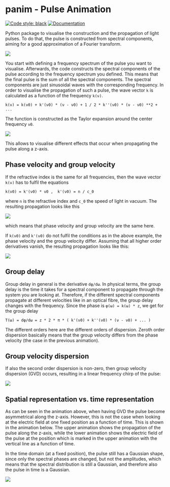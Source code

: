 # panim - Pulse Animation

[![Code style: black](https://img.shields.io/badge/code%20style-black-000000.svg)](https://github.com/psf/black)
[![Documentation](https://img.shields.io/badge/info-documentation-informational)](https://jobirk.github.io/panim/)

Python package to visualise the construction and the propagation of light pulses.
To do that, the pulse is constructed from spectral components, aiming for a good
approximation of a Fourier transform.

![](https://raw.githubusercontent.com/jobirk/panim/master/docs/source/assets/optical_fibre_old.gif)

You start with defining a frequency spectrum of the pulse you want to visualise.
Afterwards, the code constructs the spectral components of the pulse according
to the frequency spectrum you defined. This means that the final pulse is the
sum of all the spectral components. The spectral components are just sinusoidal
waves with the corresponding frequency. In order to visualise the propagation
of such a pulse, the wave vector `k` is calculated as a function of the
frequency `k(ν)`.

    k(ν) = k(ν0) + k'(ν0) * (ν - ν0) + 1 / 2 * k''(ν0) * (ν - ν0) **2 + ...

The function is constructed as the Taylor expansion around the center
frequency `ν0`.

![](https://raw.githubusercontent.com/jobirk/panim/master/docs/source/assets/what_it_does.png)

This allows to visualise different effects that occur when
propagating the pulse along a z-axis.

## Phase velocity and group velocity

If the refractive index is the same for all frequencies, then the wave vector
`k(ν)` has to fulfil the equations

    k(ν0) = k'(ν0) * ν0 ,  k'(ν0) = n / c_0

where `n` is the refractive index and `c_0` the speed of light in vacuum. The
resulting propagation looks like this

![](https://raw.githubusercontent.com/jobirk/panim/examples-material/group_equal_phase.gif)

which means that phase velocity and group velocity are the same here.

If `k(ν0)` and `k'(ν0)` do not fulfil the conditions as in the above
example, the phase velocity and the group velocity differ.
Assuming that all higher order derivatives vanish, the resulting
propagation looks like this:

![](https://raw.githubusercontent.com/jobirk/panim/examples-material/first_order_dispersion.gif)

## Group delay

Group delay in general is the derivative `dφ/dω`. In physical terms, the group
delay is the time it takes for a spectral component to propagate through the
system you are looking at. Therefore, if the different spectral components
propagate at different velocities like in an optical fibre, the group delay
changes with the frequency.
Since the phase is `φ(ω) = k(ω) * z`, we get for the group delay

    T(ω) = dφ/dω = z * 2 * π * ( k'(ν0) + k''(ν0) * (ν - ν0) + ... )

The different orders here are the different orders of dispersion.
Zeroth order dispersion basically means that the group velocity differs from
the phase velocity (the case in the previous animation).

## Group velocity dispersion

If also the second order dispersion is non-zero, then group
velocity dispersion (GVD) occurs, resulting in a linear frequency chirp
of the pulse:

![](https://raw.githubusercontent.com/jobirk/panim/examples-material/second_order_dispersion.gif)

## Spatial representation vs. time representation

As can be seen in the animation above, when having GVD the pulse become
asymmetrical along the z-axis. However, this is not the case when looking at the
electric field at one fixed position as a function of time.
This is shown in the animation below. The upper animation shows the propagation
of the pulse along the z-axis, while the lower animation shows the electric
field of the pulse at the position which is marked in the upper animation with
the vertical line as a function of time.

In the time domain (at a fixed position), the pulse still has a Gaussian shape,
since only the spectral phases are changed, but not the amplitudes, which means
that the spectral distribution is still a Gaussian, and therefore also the
pulse in time is a Gaussian.

![](https://raw.githubusercontent.com/jobirk/panim/master/docs/source/assets/spatial_vs_time.gif)
